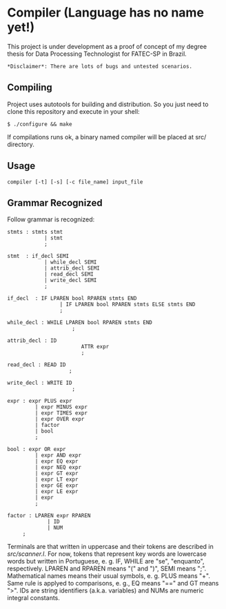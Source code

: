 # Compiler (Language has no name yet!)

This project is under development as a proof of concept of my
degree thesis for Data Processing Technologist for FATEC-SP
in Brazil.

	*Disclaimer*: There are lots of bugs and untested scenarios.

## Compiling

Project uses autotools for building and distribution. So you
just need to clone this repository and execute in your shell:

	$ ./configure && make

If compilations runs ok, a binary named compiler will be placed
at src/ directory.

## Usage

	compiler [-t] [-s] [-c file_name] input_file

## Grammar Recognized

Follow grammar is recognized:

	stmts : stmts stmt
				| stmt
				;

	stmt  : if_decl SEMI
				| while_decl SEMI
				| attrib_decl SEMI
				| read_decl SEMI
				| write_decl SEMI
				;

	if_decl  : IF LPAREN bool RPAREN stmts END
					 | IF LPAREN bool RPAREN stmts ELSE stmts END
					 ;

	while_decl : WHILE LPAREN bool RPAREN stmts END
						 ;

	attrib_decl : ID
							ATTR expr
							;

	read_decl : READ ID
						;

	write_decl : WRITE ID
						 ;

	expr : expr PLUS expr
			 | expr MINUS expr
			 | expr TIMES expr
			 | expr OVER expr
			 | factor
			 | bool
			 ;

	bool : expr OR expr
			 | expr AND expr
			 | expr EQ expr
			 | expr NEQ expr
			 | expr GT expr
			 | expr LT expr
			 | expr GE expr
			 | expr LE expr
			 | expr
			 ;

	factor : LPAREN expr RPAREN
				 | ID
				 | NUM
         ;

Terminals are that written in uppercase and their tokens are described in
_src/scanner.l_. For now, tokens that represent key words are lowercase
words but written in Portuguese, e. g. IF, WHILE are "se", "enquanto",
respectively. LPAREN and RPAREN means "(" and ")", SEMI means ";".
Mathematical names means their usual symbols, e. g. PLUS means "+".
Same rule is applyed to comparisons, e. g., EQ means "==" and GT means ">".
IDs are string identifiers (a.k.a. variables) and NUMs are numeric integral
constants.


